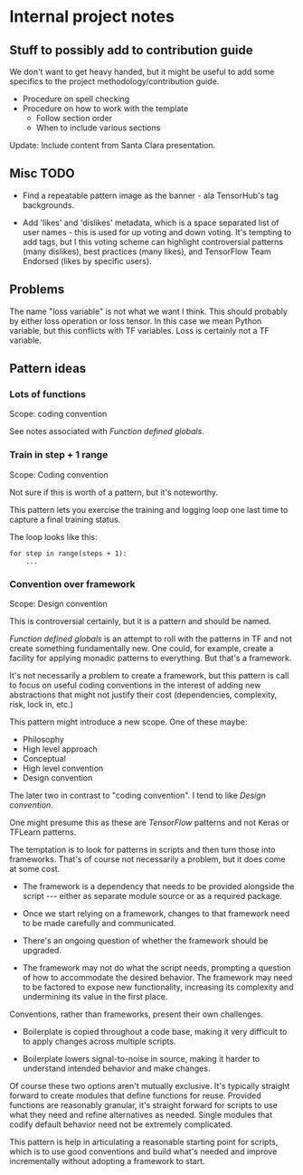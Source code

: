 # Internal project notes

## Stuff to possibly add to contribution guide

We don't want to get heavy handed, but it might be useful to add some
specifics to the project methodology/contribution guide.

- Procedure on spell checking
- Procedure on how to work with the template
  - Follow section order
  - When to include various sections

Update: Include content from Santa Clara presentation.

## Misc TODO

- Find a repeatable pattern image as the banner - ala TensorHub's tag
  backgrounds.

- Add 'likes' and 'dislikes' metadata, which is a space separated list
  of user names - this is used for up voting and down voting. It's
  tempting to add tags, but I this voting scheme can highlight
  controversial patterns (many dislikes), best practices (many likes),
  and TensorFlow Team Endorsed (likes by specific users).

## Problems

The name "loss variable" is not what we want I think. This should
probably by either loss operation or loss tensor. In this case we mean
Python variable, but this conflicts with TF variables. Loss is
certainly not a TF variable.

## Pattern ideas

### Lots of functions

Scope: coding convention

See notes associated with *Function defined globals*.

### Train in step + 1 range

Scope: Coding convention

Not sure if this is worth of a pattern, but it's noteworthy.

This pattern lets you exercise the training and logging loop one last
time to capture a final training status.

The loop looks like this:

```
for step in range(steps + 1):
    ...
```

### Convention over framework

Scope: Design convention

This is controversial certainly, but it is a pattern and should be
named.

*Function defined globals* is an attempt to roll with the patterns in
TF and not create something fundamentally new. One could, for example,
create a facility for applying monadic patterns to everything. But
that's a framework.

It's not necessarily a problem to create a framework, but this pattern
is call to focus on useful coding conventions in the interest of
adding new abstractions that might not justify their cost
(dependencies, complexity, risk, lock in, etc.)

This pattern might introduce a new scope. One of these maybe:

- Philosophy
- High level approach
- Conceptual
- High level convention
- Design convention

The later two in contrast to "coding convention". I tend to like
*Design convention*.

One might presume this as these are *TensorFlow* patterns and not
Keras or TFLearn patterns.

The temptation is to look for patterns in scripts and then turn those
into frameworks. That's of course not necessarily a problem, but it
does come at some cost.

- The framework is a dependency that needs to be provided alongside
  the script --- either as separate module source or as a required
  package.

- Once we start relying on a framework, changes to that framework need
  to be made carefully and communicated.

- There's an ongoing question of whether the framework should be
  upgraded.

- The framework may not do what the script needs, prompting a question
  of how to accommodate the desired behavior. The framework may need
  to be factored to expose new functionality, increasing its
  complexity and undermining its value in the first place.

Conventions, rather than frameworks, present their own challenges.

- Boilerplate is copied throughout a code base, making it very
  difficult to to apply changes across multiple scripts.

- Boilerplate lowers signal-to-noise in source, making it harder to
  understand intended behavior and make changes.

Of course these two options aren't mutually exclusive. It's typically
straight forward to create modules that define functions for
reuse. Provided functions are reasonably granular, it's straight
forward for scripts to use what they need and refine alternatives as
needed. Single modules that codify default behavior need not be
extremely complicated.

This pattern is help in articulating a reasonable starting point for
scripts, which is to use good conventions and build what's needed and
improve incrementally without adopting a framework to start.
